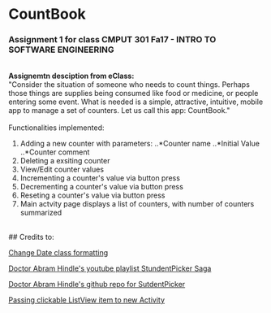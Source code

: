 # CountBook
### Assignment 1 for class CMPUT 301 Fa17 - INTRO TO SOFTWARE ENGINEERING 
<br>__Assignemtn desciption from eClass:__
<br>"Consider the situation of someone who needs to count things. Perhaps those things are supplies being consumed like food or medicine, or people entering some event. What is needed is a simple, attractive, intuitive, mobile app to manage a set of counters. Let us call this app: CountBook."
<br>
<br>Functionalities implemented:
1. Adding a new counter with parameters:
..*Counter name
..*Initial Value
..*Counter comment
2. Deleting a exsiting counter
3. View/Edit counter values
4. Incrementing a counter's value via button press
5. Decrementing a counter's value via button press
6. Reseting a counter's value via button press
7. Main actvity page displays a list of counters, with number of counters summarized
<br> 
## Credits to:
<br>

[Change Date class formatting](https://stackoverflow.com/questions/10312889/how-to-get-date-object-in-yyyy-mm-dd-format-in-android)

[Doctor Abram Hindle's youtube playlist StundentPicker Saga](https://www.youtube.com/watch?v=5PPD0ncJU1g&list=PL240uJOh_Vb4PtMZ0f7N8ACYkCLv0673O)

[Doctor Abram Hindle's github repo for SutdentPicker](https://github.com/abramhindle/student-picker)

[Passing clickable ListView item to new Activity](https://stackoverflow.com/questions/34120858/how-do-i-pass-listview-data-to-another-activity)

